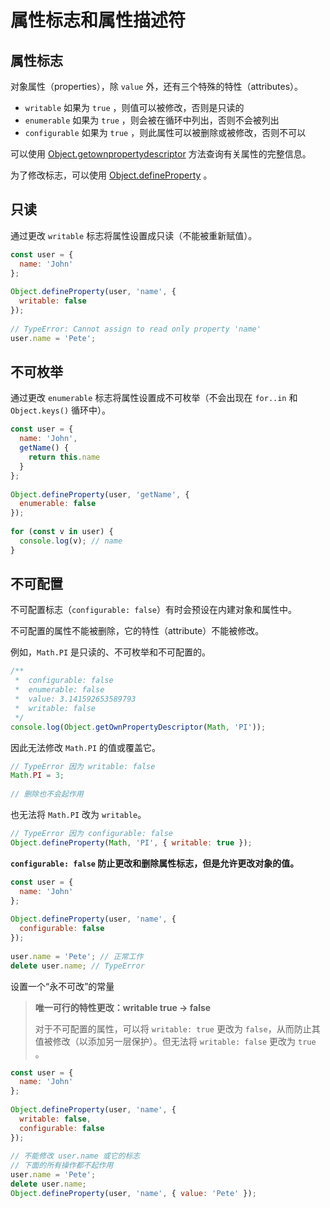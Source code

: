 # 属性标志和属性描述符

## 属性标志

对象属性（properties），除 `value` 外，还有三个特殊的特性（attributes）。

- `writable` 如果为 `true` ，则值可以被修改，否则是只读的
- `enumerable` 如果为 `true` ，则会被在循环中列出，否则不会被列出
- `configurable` 如果为 `true` ，则此属性可以被删除或被修改，否则不可以

可以使用 [Object.getownpropertydescriptor](/blog/javascript/对象内置方法.md#getownpropertydescriptor)  方法查询有关属性的完整信息。

为了修改标志，可以使用 [Object.defineProperty](/blog/javascript/对象内置方法.md#defineproperty) 。

## 只读

通过更改 `writable` 标志将属性设置成只读（不能被重新赋值）。

``` javascript
const user = {
  name: 'John'
};
 
Object.defineProperty(user, 'name', {
  writable: false 
});
 
// TypeError: Cannot assign to read only property 'name'
user.name = 'Pete';
```

## 不可枚举

通过更改 `enumerable` 标志将属性设置成不可枚举（不会出现在 `for..in` 和 `Object.keys()` 循环中）。

``` javascript
const user = {
  name: 'John',
  getName() {
    return this.name
  }
};
 
Object.defineProperty(user, 'getName', {
  enumerable: false
});
 
for (const v in user) {
  console.log(v); // name
}
```

## 不可配置

不可配置标志（`configurable: false`）有时会预设在内建对象和属性中。

不可配置的属性不能被删除，它的特性（attribute）不能被修改。

例如，`Math.PI` 是只读的、不可枚举和不可配置的。

``` javascript
/**
 *  configurable: false
 *  enumerable: false
 *  value: 3.141592653589793
 *  writable: false
 */
console.log(Object.getOwnPropertyDescriptor(Math, 'PI'));
```

因此无法修改 `Math.PI` 的值或覆盖它。

``` javascript
// TypeError 因为 writable: false
Math.PI = 3;
 
// 删除也不会起作用
```

也无法将 `Math.PI` 改为 `writable`。

``` javascript
// TypeError 因为 configurable: false
Object.defineProperty(Math, 'PI', { writable: true });
```

**`configurable: false` 防止更改和删除属性标志，但是允许更改对象的值。**

``` javascript
const user = {
  name: 'John'
};
 
Object.defineProperty(user, 'name', {
  configurable: false
});
 
user.name = 'Pete'; // 正常工作
delete user.name; // TypeError
```

设置一个“永不可改”的常量

> **唯一可行的特性更改：writable true → false**
>
> 对于不可配置的属性，可以将 `writable: true` 更改为 `false`，从而防止其值被修改（以添加另一层保护）。但无法将 `writable: false` 更改为 `true` 。

``` javascript
const user = {
  name: 'John'
};
 
Object.defineProperty(user, 'name', {
  writable: false,
  configurable: false
});
 
// 不能修改 user.name 或它的标志
// 下面的所有操作都不起作用
user.name = 'Pete';
delete user.name;
Object.defineProperty(user, 'name', { value: 'Pete' });
```

